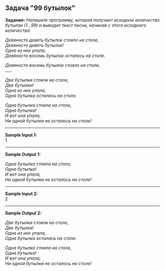 ﻿## Задача "99 бутылок"

**Задание:** _Напишите программу, которая получает исходное количество бутылок (1...99) и выводит текст песни, начиная с этого
исходного количества:_

_Девяносто девять бутылок стояло на столе,_  
_Девяносто девять бутылок!_  
_Одна из них упала,_  
_Девяносто восемь бутылок осталось на столе._  

_Девяносто восемь бутылок стояло на столе,_  
**.....**  

_Две бутылки стояли на столе,_  
_Две бутылки!_  
_Одна из них упала,_   
_Одна бутылка осталась на столе._  

_Одна бутылка стояла на столе,_  
_Одна бутылка!_  
_И вот она упала,_  
_Ни одной бутылки не осталось на столе!_

---
**Sample Input 1:**  
1

---
**Sample Output 1:**

_Одна бутылка стояла на столе,_  
_Одна бутылка!_  
_И вот она упала,_  
_Ни одной бутылки не осталось на столе!_  

---
**Sample Input 2:**  
2

---
**Sample Output 2:**

_Две бутылки стояли на столе,_  
_Две бутылки!_  
_Одна из них упала,_  
_Одна бутылка осталась на столе._  

_Одна бутылка стояла на столе,_  
_Одна бутылка!_  
_И вот она упала,_  
_Ни одной бутылки не осталось на столе!_  